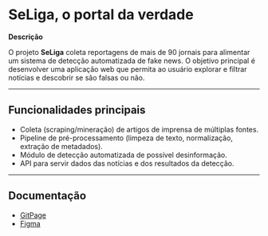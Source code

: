 # SeLiga, o portal da verdade

**Descrição**

O projeto **SeLiga** coleta reportagens de mais de 90 jornais para alimentar um sistema de detecção automatizada de fake news. O objetivo principal é desenvolver uma aplicação web que permita ao usuário explorar e filtrar notícias e descobrir se são falsas ou não.

---

## Funcionalidades principais

* Coleta (scraping/mineração) de artigos de imprensa de múltiplas fontes.
* Pipeline de pré-processamento (limpeza de texto, normalização, extração de metadados).
* Módulo de detecção automatizada de possível desinformação.
* API para servir dados das notícias e dos resultados da detecção.

---

## Documentação
* [GitPage](https://unb-mds.github.io/2025-2-SeLiga/)
* [Figma](https://www.figma.com/board/CIMdLiO4lAXoEHfFq4qZsg/Planjeamento---squad-05?node-id=2040-2433&t=aRCmAyRv7T7KCYYk-0)
